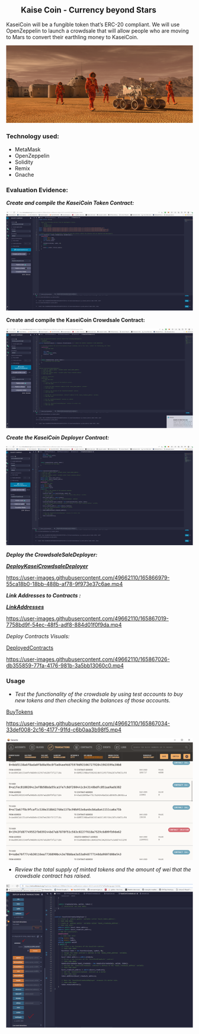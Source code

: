 ##                                                                                                               Kaise Coin - Currency beyond Stars

KaseiCoin will be a fungible token that’s ERC-20 compliant. We will use OpenZeppelin to launch a crowdsale that will allow people who are moving to Mars to convert their earthling money to KaseiCoin.

![application-image.png](./Images/application-image.png)

### **Technology used:**

- MetaMask 
- OpenZeppelin
- Solidity
- Remix
- Gnache

### **Evaluation Evidence:**

***Create and compile the KaseiCoin Token Contract:***

***![KaseiCoinInitialCompile.PNG](./Images/KaseiCoinInitialCompile.PNG)***

****Create and compile the KaseiCoin Crowdsale Contract:****

****![KaseiCoinCrowdSaleCompile.PNG](./Images/KaseiCoinCrowdSaleCompile.PNG)****

*****Create the KaseiCoin Deployer Contract:*****

****![KaseiCoinCrowdSaleDeployerCompile.PNG](./Images/KaseiCoinCrowdSaleDeployerCompile.PNG)****

*****Deploy the CrowdsaleSaleDeployer:*****

*****[DeployKaseiCrowdsaleDeployer](./Images/DeployKaseiCrowdsaleDeployer.mp4)*****

https://user-images.githubusercontent.com/49662110/165866979-55ca18b0-18bb-488b-af78-9f973e37c6ae.mp4

*****Link Addresses to Contracts :*****

*****[LinkAddresses](./Images/LinkAddresses.mp4)*****


https://user-images.githubusercontent.com/49662110/165867019-7758bd9f-54ec-48f5-adf8-884d01f0f9da.mp4


*Deploy Contracts Visuals:*

[DeployedContracts](./Images/DeployedContracts.mp4)



https://user-images.githubusercontent.com/49662110/165867026-db355859-77fa-4176-981b-3a5bb13060c0.mp4


### Usage

- *Test the functionality of the crowdsale by using test accounts to buy new tokens and then checking the balances of those accounts.*

[BuyTokens](./Images/BuyTokens.mp4)



https://user-images.githubusercontent.com/49662110/165867034-33def008-2c16-4177-91fd-c6b0aa3b98f5.mp4


![Gnache.PNG](./Images/Gnache.PNG)

- *Review the total supply of minted tokens and the amount of wei that the crowdsale contract has raised.*

*![addMinter.PNG](./Images/addMinter.PNG)*

